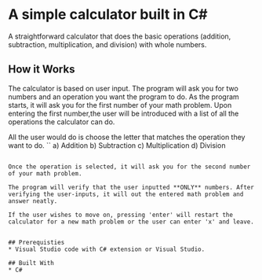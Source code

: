 # A simple calculator built in C#

A straightforward calculator that does the basic operations (addition, subtraction, multiplication, and division) with whole numbers. 

## How it Works
The calculator is based on user input. The program will ask you for two numbers and an operation you want the program to do. As the program starts, it will ask you for the first number of your math problem. Upon entering the first number,the user will be introduced with a list of all the operations the calculator can do. 

All the user would do is choose the letter that matches the operation they want to do.
``
a) Addition
b) Subtraction
c) Multiplication
d) Division
```

Once the operation is selected, it will ask you for the second number of your math problem.

The program will verify that the user inputted **ONLY** numbers. After verifying the user-inputs, it will out the entered math problem and answer neatly.

If the user wishes to move on, pressing 'enter' will restart the calculator for a new math problem or the user can enter 'x' and leave.


## Prerequisties
* Visual Studio code with C# extension or Visual Studio.

## Built With
* C#